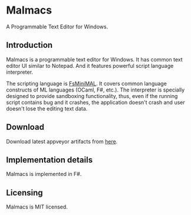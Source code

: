 # Malmacs

A Programmable Text Editor for Windows.

## Introduction

Malmacs is a programmable text editor for Windows. It has common text editor UI similar to Notepad. And it features powerful script language interpreter.

The scripting language is [FsMiniMAL](https://github.com/nshibano/FsMiniMAL). It covers common language constructs of ML languages (OCaml, F#, etc.). The interpreter is specially designed to provide sandboxing functionality, thus, even if the running script contains bug and it crashes, the application doesn't crash and user doesn't lose the editing text data.

## Download

Download latest appveyor artifacts from [here](https://ci.appveyor.com/project/nshibano/malmacs/build/artifacts).

## Implementation details

Malmacs is implemented in F#.

## Licensing

Malmacs is MIT licensed.
